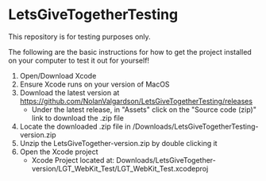 # LetsGiveTogetherTesting

This repository is for testing purposes only.

The following are the basic instructions for how to get the project installed on your computer to test it out for yourself!

1. Open/Download Xcode
2. Ensure Xcode runs on your version of MacOS
3. Download the latest version at https://github.com/NolanValgardson/LetsGiveTogetherTesting/releases
   - Under the latest release, in "Assets" click on the "Source code (zip)" link to download the .zip file
4. Locate the downloaded .zip file in /Downloads/LetsGiveTogetherTesting-version.zip
5. Unzip the LetsGiveTogether-version.zip by double clicking it
6. Open the Xcode project
   - Xcode Project located at: Downloads/LetsGiveTogether-version/LGT_WebKit_Test/LGT_WebKit_Test.xcodeproj
